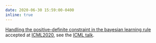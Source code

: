 ```yaml
---
date: 2020-06-30 15:59:00-0400
inline: true
---
```



[Handling the positive-definite constraint in the bayesian learning rule](https://arxiv.org/abs/2002.10060) accepted at [ICML2020](https://icml.cc/Conferences/2020), see the [ICML talk](https://www.youtube.com/watch?v=nu1hT-LExFg).
